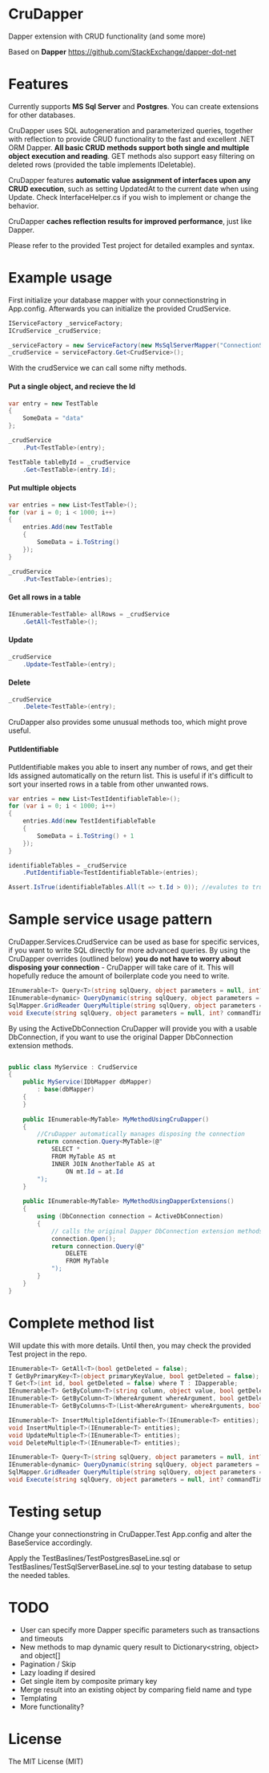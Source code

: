 # CruDapper
Dapper extension with CRUD functionality (and some more)

Based on **Dapper** https://github.com/StackExchange/dapper-dot-net

# Features

Currently supports **MS Sql Server** and **Postgres**. You can create extensions for other databases.

CruDapper uses SQL autogeneration and parameterized queries, together with reflection to provide CRUD functionality to the fast and excellent .NET ORM Dapper. **All basic CRUD methods support both single and multiple object execution and reading**. GET methods also support easy filtering on deleted rows (provided the table implements IDeletable).

CruDapper features **automatic value assignment of interfaces upon any CRUD execution**, such as setting UpdatedAt to the current date when using Update. Check InterfaceHelper.cs if you wish to implement or change the behavior.

CruDapper **caches reflection results for improved performance**, just like Dapper.

Please refer to the provided Test project for detailed examples and syntax.

# Example usage
First initialize your database mapper with your connectionstring in App.config. Afterwards you can initialize the provided CrudService.
```c#
IServiceFactory _serviceFactory;
ICrudService _crudService;

_serviceFactory = new ServiceFactory(new MsSqlServerMapper("ConnectionStringName"));
_crudService = serviceFactory.Get<CrudService>();
```

With the crudService we can call some nifty methods.

#### Put a single object, and recieve the Id 
```c#
var entry = new TestTable
{
    SomeData = "data"
};

_crudService
    .Put<TestTable>(entry);

TestTable tableById = _crudService
    .Get<TestTable>(entry.Id);
```

#### Put multiple objects
```c#
var entries = new List<TestTable>();
for (var i = 0; i < 1000; i++)
{
    entries.Add(new TestTable
    {
        SomeData = i.ToString()
    });
}

_crudService
    .Put<TestTable>(entries);
```

#### Get all rows in a table
```c#
IEnumerable<TestTable> allRows = _crudService
    .GetAll<TestTable>();
```

#### Update
```c#
_crudService
    .Update<TestTable>(entry);
```

#### Delete
```c#
_crudService
    .Delete<TestTable>(entry);
```

CruDapper also provides some unusual methods too, which might prove useful.

#### PutIdentifiable
PutIdentifiable makes you able to insert any number of rows, and get their Ids assigned automatically on the return list. This is useful if it's difficult to sort your inserted rows in a table from other unwanted rows.
```c#
var entries = new List<TestIdentifiableTable>();
for (var i = 0; i < 1000; i++)
{
    entries.Add(new TestIdentifiableTable
    {
        SomeData = i.ToString() + 1
    });
}

identifiableTables = _crudService
    .PutIdentifiable<TestIdentifiableTable>(entries);

Assert.IsTrue(identifiableTables.All(t => t.Id > 0)); //evalutes to true
```

# Sample service usage pattern
CruDapper.Services.CrudService can be used as base for specific services, if you want to write SQL directly for more advanced queries. By using the CruDapper overrides (outlined below) **you do not have to worry about disposing your connection** - CruDapper will take care of it. This will hopefully reduce the amount of boilerplate code you need to write.

```c#
IEnumerable<T> Query<T>(string sqlQuery, object parameters = null, int? commandTimeout = null);
IEnumerable<dynamic> QueryDynamic(string sqlQuery, object parameters = null, int? commandTimeout = null);
SqlMapper.GridReader QueryMultiple(string sqlQuery, object parameters = null, int? commandTimeout = null);
void Execute(string sqlQuery, object parameters = null, int? commandTimeout = null);
```

By using the ActiveDbConnection CruDapper will provide you with a usable DbConnection, if you want to use the original Dapper DbConnection extension methods.
```c#

public class MyService : CrudService
{
    public MyService(IDbMapper dbMapper)
        : base(dbMapper)
    {
    }
    
    public IEnumerable<MyTable> MyMethodUsingCruDapper()
    {
        //CruDapper automatically manages disposing the connection
        return connection.Query<MyTable>(@"
            SELECT * 
            FROM MyTable AS mt 
            INNER JOIN AnotherTable AS at 
                ON mt.Id = at.Id
        ");
    }
    
    public IEnumerable<MyTable> MyMethodUsingDapperExtensions()
    {
        using (DbConnection connection = ActiveDbConnection)
        {
            // calls the original Dapper DbConnection extension methods making you able to use Dappers full functionality 
            connection.Open();
            return connection.Query(@"
                DELETE
                FROM MyTable
            ");
        }
    }
}
```

# Complete method list
Will update this with more details. Until then, you may check the provided Test project in the repo.
```c#
IEnumerable<T> GetAll<T>(bool getDeleted = false);
T GetByPrimaryKey<T>(object primaryKeyValue, bool getDeleted = false);
T Get<T>(int id, bool getDeleted = false) where T : IDapperable;
IEnumerable<T> GetByColumn<T>(string column, object value, bool getDeleted = false);
IEnumerable<T> GetByColumn<T>(WhereArgument whereArgument, bool getDeleted = false);
IEnumerable<T> GetByColumns<T>(List<WhereArgument> whereArguments, bool getDeleted = false);        

IEnumerable<T> InsertMultipleIdentifiable<T>(IEnumerable<T> entities);
void InsertMultiple<T>(IEnumerable<T> entities);
void UpdateMultiple<T>(IEnumerable<T> entities);
void DeleteMultiple<T>(IEnumerable<T> entities);

IEnumerable<T> Query<T>(string sqlQuery, object parameters = null, int? commandTimeout = null);
IEnumerable<dynamic> QueryDynamic(string sqlQuery, object parameters = null, int? commandTimeout = null);
SqlMapper.GridReader QueryMultiple(string sqlQuery, object parameters = null, int? commandTimeout = null);
void Execute(string sqlQuery, object parameters = null, int? commandTimeout = null);
```

# Testing setup
Change your connectionstring in CruDapper.Test App.config and alter the BaseService accordingly.

Apply the TestBaslines/TestPostgresBaseLine.sql or TestBaslines/TestSqlServerBaseLine.sql to your testing database to setup the needed tables.

# TODO

* User can specify more Dapper specific parameters such as transactions and timeouts
* New methods to map dynamic query result to Dictionary<string, object> and object[] 
* Pagination / Skip
* Lazy loading if desired
* Get single item by composite primary key
* Merge result into an existing object by comparing field name and type
* Templating
* More functionality?

# License

The MIT License (MIT)
